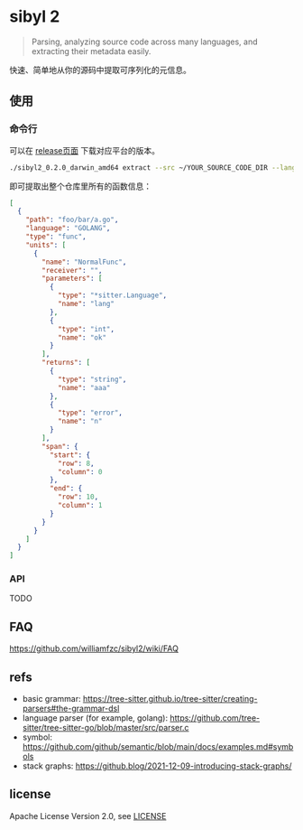 # sibyl 2

> Parsing, analyzing source code across many languages, and extracting their metadata easily.

快速、简单地从你的源码中提取可序列化的元信息。

## 使用

### 命令行

可以在 [release页面](https://github.com/williamfzc/sibyl2/releases) 下载对应平台的版本。

```bash
./sibyl2_0.2.0_darwin_amd64 extract --src ~/YOUR_SOURCE_CODE_DIR --lang GOLANG --type func
```

即可提取出整个仓库里所有的函数信息：

```json
[
  {
    "path": "foo/bar/a.go",
    "language": "GOLANG",
    "type": "func",
    "units": [
      {
        "name": "NormalFunc",
        "receiver": "",
        "parameters": [
          {
            "type": "*sitter.Language",
            "name": "lang"
          },
          {
            "type": "int",
            "name": "ok"
          }
        ],
        "returns": [
          {
            "type": "string",
            "name": "aaa"
          },
          {
            "type": "error",
            "name": "n"
          }
        ],
        "span": {
          "start": {
            "row": 8,
            "column": 0
          },
          "end": {
            "row": 10,
            "column": 1
          }
        }
      }
    ]
  }
]
```

### API

TODO

## FAQ

https://github.com/williamfzc/sibyl2/wiki/FAQ

## refs

- basic grammar: https://tree-sitter.github.io/tree-sitter/creating-parsers#the-grammar-dsl
- language parser (for example, golang): https://github.com/tree-sitter/tree-sitter-go/blob/master/src/parser.c
- symbol: https://github.com/github/semantic/blob/main/docs/examples.md#symbols
- stack graphs: https://github.blog/2021-12-09-introducing-stack-graphs/

## license

Apache License Version 2.0, see [LICENSE](LICENSE)
